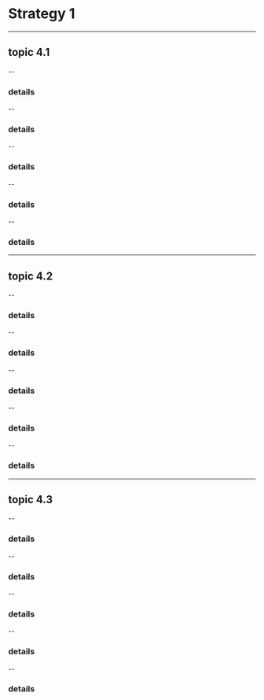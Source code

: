 # Strategy 1
---
## topic 4.1
--
### details
--
### details
--
### details
--
### details
--
### details
---
## topic 4.2
--
### details
--
### details
--
### details
--
### details
--
### details
---
## topic 4.3
--
### details
--
### details
--
### details
--
### details
--
### details
